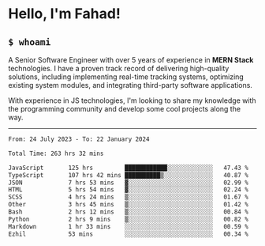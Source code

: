 <h1>Hello, I'm Fahad!</h1>

<h2><code>$ whoami</code></h2>

A Senior Software Engineer with over 5 years of experience in **MERN Stack** technologies. I have a proven track record of delivering high-quality solutions, including implementing real-time tracking systems, optimizing existing system modules, and integrating third-party software applications.

With experience in JS technologies, I'm looking to share my knowledge with the programming community and develop some cool projects along the way.

---

<!--START_SECTION:waka-->

```txt
From: 24 July 2023 - To: 22 January 2024

Total Time: 263 hrs 32 mins

JavaScript       125 hrs         ████████████░░░░░░░░░░░░░   47.43 %
TypeScript       107 hrs 42 mins ██████████▒░░░░░░░░░░░░░░   40.87 %
JSON             7 hrs 53 mins   ▓░░░░░░░░░░░░░░░░░░░░░░░░   02.99 %
HTML             5 hrs 54 mins   ▓░░░░░░░░░░░░░░░░░░░░░░░░   02.24 %
SCSS             4 hrs 24 mins   ▒░░░░░░░░░░░░░░░░░░░░░░░░   01.67 %
Other            3 hrs 45 mins   ▒░░░░░░░░░░░░░░░░░░░░░░░░   01.42 %
Bash             2 hrs 12 mins   ▒░░░░░░░░░░░░░░░░░░░░░░░░   00.84 %
Python           2 hrs 9 mins    ▒░░░░░░░░░░░░░░░░░░░░░░░░   00.82 %
Markdown         1 hr 33 mins    ░░░░░░░░░░░░░░░░░░░░░░░░░   00.59 %
Ezhil            53 mins         ░░░░░░░░░░░░░░░░░░░░░░░░░   00.34 %
```

<!--END_SECTION:waka-->

<!--
**heyFahad/heyFahad** is a ✨ _special_ ✨ repository because its `README.md` (this file) appears on your GitHub profile.

Here are some ideas to get you started:

- 🔭 I’m currently working on ...
- 🌱 I’m currently learning ...
- 👯 I’m looking to collaborate on ...
- 🤔 I’m looking for help with ...
- 💬 Ask me about ...
- 📫 How to reach me: ...
- 😄 Pronouns: ...
- ⚡ Fun fact: ...
-->

